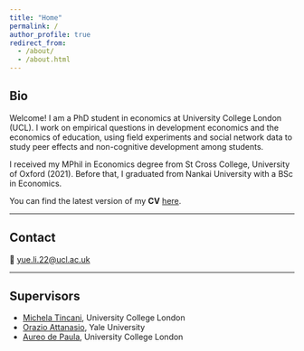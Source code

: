 ```yaml
---
title: "Home"
permalink: /
author_profile: true
redirect_from: 
  - /about/
  - /about.html
---
```

## Bio

Welcome! I am a PhD student in economics at University College London (UCL). I work on empirical questions in development economics and the economics of education, using field experiments and social network data to study peer effects and non-cognitive development among students.

I received my MPhil in Economics degree from St Cross College, University of Oxford (2021). Before that, I graduated from Nankai University with a BSc in Economics.

You can find the latest version of my **CV** [here](/files/Yue_Li_CV.pdf).

---

## Contact

📧 <a href="mailto:yue.li.22@ucl.ac.uk">yue.li.22@ucl.ac.uk</a>

---

## Supervisors

- [Michela Tincani](https://sites.google.com/site/mtincani/home), University College London
- [Orazio Attanasio](https://campuspress.yale.edu/orazioattanasio/bio/), Yale University
- [Aureo de Paula](https://www.ucl.ac.uk/~uctpand/), University College London

